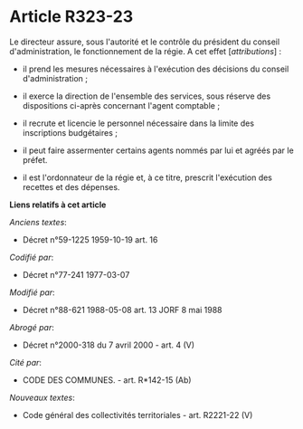 # Article R323-23

Le directeur assure, sous l'autorité et le contrôle du président du conseil d'administration, le fonctionnement de la régie.
A cet effet [*attributions*] :

- il prend les mesures nécessaires à l'exécution des décisions du conseil d'administration ;

- il exerce la direction de l'ensemble des services, sous réserve des dispositions ci-après concernant l'agent comptable ;

- il recrute et licencie le personnel nécessaire dans la limite des inscriptions budgétaires ;

- il peut faire assermenter certains agents nommés par lui et agréés par le préfet.

- il est l'ordonnateur de la régie et, à ce titre, prescrit l'exécution des recettes et des dépenses.

**Liens relatifs à cet article**

_Anciens textes_:

  - Décret n°59-1225 1959-10-19 art. 16

_Codifié par_:

  - Décret n°77-241 1977-03-07

_Modifié par_:

  - Décret n°88-621 1988-05-08 art. 13 JORF 8 mai 1988

_Abrogé par_:

  - Décret n°2000-318 du 7 avril 2000 - art. 4 (V)

_Cité par_:

  - CODE DES COMMUNES. - art. R*142-15 (Ab)

_Nouveaux textes_:

  - Code général des collectivités territoriales - art. R2221-22 (V)
